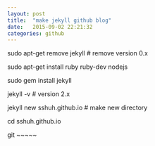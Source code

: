 ```yaml
---
layout: post
title:  "make jekyll github blog"
date:   2015-09-02 22:21:32
categories: github
---
```




sudo apt-get remove jekyll   # remove version 0.x

sudo apt-get install ruby ruby-dev nodejs

sudo gem install jekyll

jekyll -v  # version 2.x

jekyll new sshuh.github.io  # make new directory

cd sshuh.github.io

git ~~~~~

